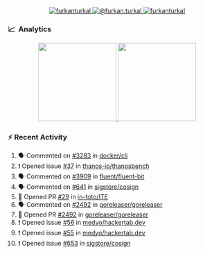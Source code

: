 <p align="center">
  <a href="https://linkedin.com/in/furkanturkal" target="blank">
    <img src="https://img.shields.io/badge/linkedin-%230077B5.svg?&style=for-the-badge&logo=linkedin&logoColor=white" alt="furkanturkal" />
  </a>
  <a href="https://medium.com/@furkan.turkal" target="blank">
    <img src="https://img.shields.io/badge/medium-%2312100E.svg?&style=for-the-badge&logo=medium&logoColor=white" alt="@furkan.turkal" />
  </a>
  <a href="https://twitter.com/furkanturkaI" target="blank">
    <img src="https://img.shields.io/badge/Twitter-1DA1F2?style=for-the-badge&logo=twitter&logoColor=white" alt="furkanturkaI" />
  </a>
</p>

### 📈 &nbsp;Analytics

<p align="center">
  <a href="https://github.com/bufgix">
    <img height="180em" src="https://github-readme-stats-eight-theta.vercel.app/api?username=Dentrax&show_icons=true&theme=algolia&include_all_commits=true&count_private=true&line_height=26"/>
    <img height="180em" src="https://github-readme-stats-eight-theta.vercel.app/api/top-langs/?username=Dentrax&layout=compact&langs_count=8&theme=algolia&line_height=26"/>
  </a>
</p>

### :zap: Recent Activity

<!--START_SECTION:activity-->
1. 🗣 Commented on [#3283](https://github.com/docker/cli/issues/3283) in [docker/cli](https://github.com/docker/cli)
2. ❗️ Opened issue [#37](https://github.com/thanos-io/thanosbench/issues/37) in [thanos-io/thanosbench](https://github.com/thanos-io/thanosbench)
3. 🗣 Commented on [#3909](https://github.com/fluent/fluent-bit/issues/3909) in [fluent/fluent-bit](https://github.com/fluent/fluent-bit)
4. 🗣 Commented on [#641](https://github.com/sigstore/cosign/issues/641) in [sigstore/cosign](https://github.com/sigstore/cosign)
5. 💪 Opened PR [#29](https://github.com/in-toto/ITE/pull/29) in [in-toto/ITE](https://github.com/in-toto/ITE)
6. 🗣 Commented on [#2492](https://github.com/goreleaser/goreleaser/issues/2492) in [goreleaser/goreleaser](https://github.com/goreleaser/goreleaser)
7. 💪 Opened PR [#2492](https://github.com/goreleaser/goreleaser/pull/2492) in [goreleaser/goreleaser](https://github.com/goreleaser/goreleaser)
8. ❗️ Opened issue [#56](https://github.com/medyo/hackertab.dev/issues/56) in [medyo/hackertab.dev](https://github.com/medyo/hackertab.dev)
9. ❗️ Opened issue [#55](https://github.com/medyo/hackertab.dev/issues/55) in [medyo/hackertab.dev](https://github.com/medyo/hackertab.dev)
10. ❗️ Opened issue [#653](https://github.com/sigstore/cosign/issues/653) in [sigstore/cosign](https://github.com/sigstore/cosign)
<!--END_SECTION:activity-->
